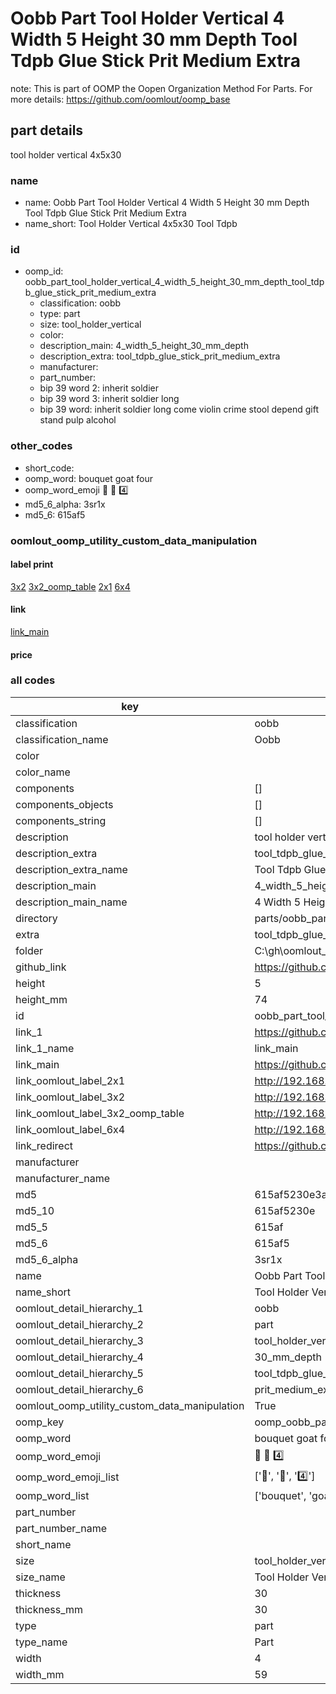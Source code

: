 # Oobb Part Tool Holder Vertical 4 Width 5 Height 30 mm Depth Tool Tdpb Glue Stick Prit Medium Extra  

note: This is part of OOMP the Oopen Organization Method For Parts. For more details: https://github.com/oomlout/oomp_base

##  part details
  



tool holder vertical 4x5x30



### name
* name: Oobb Part Tool Holder Vertical 4 Width 5 Height 30 mm Depth Tool Tdpb Glue Stick Prit Medium Extra
* name_short: Tool Holder Vertical 4x5x30 Tool Tdpb
### id
* oomp_id: oobb_part_tool_holder_vertical_4_width_5_height_30_mm_depth_tool_tdpb_glue_stick_prit_medium_extra
  * classification: oobb
  * type: part
  * size: tool_holder_vertical
  * color: 
  * description_main: 4_width_5_height_30_mm_depth
  * description_extra: tool_tdpb_glue_stick_prit_medium_extra
  * manufacturer: 
  * part_number: 
  * bip 39 word 2: inherit soldier
  * bip 39 word 3: inherit soldier long
  * bip 39 word: inherit soldier long come violin crime stool depend gift stand pulp alcohol

### other_codes
* short_code: 
* oomp_word: bouquet goat four
* oomp_word_emoji :bouquet: :goat: :four:
* md5_6_alpha: 3sr1x
* md5_6: 615af5






### oomlout_oomp_utility_custom_data_manipulation
#### label print
[3x2](http://192.168.1.245:1112/?label=oomp%203sr1x)
[3x2_oomp_table](http://192.168.1.108:1112/?label=oomp%203sr1x)
[2x1](http://192.168.1.242:1112/?label=oomp%203sr1x)
[6x4](http://192.168.1.55:1112/?label=oomp%203sr1x)    

#### link

[link_main](https://github.com/oomlout/oomlout_oobb_version_4_generated_parts/tree/main/navigation_oomp/oobb/part/tool_holder_vertical/4_width_5_height_30_mm_depth/tool_tdpb_glue_stick_prit_medium_extra/part)                              

#### price







### all codes 
| key | value |  
| --- | --- |  
| classification | oobb |  
| classification_name | Oobb |  
| color |  |  
| color_name |  |  
| components | [] |  
| components_objects | [] |  
| components_string | [] |  
| description | tool holder vertical 4x5x30 |  
| description_extra | tool_tdpb_glue_stick_prit_medium_extra |  
| description_extra_name | Tool Tdpb Glue Stick Prit Medium Extra |  
| description_main | 4_width_5_height_30_mm_depth |  
| description_main_name | 4 Width 5 Height 30 mm Depth |  
| directory | parts/oobb_part_tool_holder_vertical_4_width_5_height_30_mm_depth_tool_tdpb_glue_stick_prit_medium_extra |  
| extra | tool_tdpb_glue_stick_prit_medium |  
| folder | C:\gh\oomlout_oobb_version_4_generated_parts\parts\oobb_part_tool_holder_vertical_4_width_5_height_30_mm_depth_tool_tdpb_glue_stick_prit_medium_extra |  
| github_link | https://github.com/oomlout/oomlout_oomp_part_src/tree/main/parts/oobb_part_tool_holder_vertical_4_width_5_height_30_mm_depth_tool_tdpb_glue_stick_prit_medium_extra |  
| height | 5 |  
| height_mm | 74 |  
| id | oobb_part_tool_holder_vertical_4_width_5_height_30_mm_depth_tool_tdpb_glue_stick_prit_medium_extra |  
| link_1 | https://github.com/oomlout/oomlout_oobb_version_4_generated_parts/tree/main/navigation_oomp/oobb/part/tool_holder_vertical/4_width_5_height_30_mm_depth/tool_tdpb_glue_stick_prit_medium_extra/part |  
| link_1_name | link_main |  
| link_main | https://github.com/oomlout/oomlout_oobb_version_4_generated_parts/tree/main/navigation_oomp/oobb/part/tool_holder_vertical/4_width_5_height_30_mm_depth/tool_tdpb_glue_stick_prit_medium_extra/part |  
| link_oomlout_label_2x1 | http://192.168.1.242:1112/?label=oomp%203sr1x |  
| link_oomlout_label_3x2 | http://192.168.1.245:1112/?label=oomp%203sr1x |  
| link_oomlout_label_3x2_oomp_table | http://192.168.1.108:1112/?label=oomp%203sr1x |  
| link_oomlout_label_6x4 | http://192.168.1.55:1112/?label=oomp%203sr1x |  
| link_redirect | https://github.com/oomlout/oomlout_oobb_version_4_generated_parts/tree/main/parts/oobb_tool_holder_vertical_04_05_30_ex_tool_tdpb_glue_stick_prit_medium |  
| manufacturer |  |  
| manufacturer_name |  |  
| md5 | 615af5230e3afaccce7a22e107b3a39e |  
| md5_10 | 615af5230e |  
| md5_5 | 615af |  
| md5_6 | 615af5 |  
| md5_6_alpha | 3sr1x |  
| name | Oobb Part Tool Holder Vertical 4 Width 5 Height 30 mm Depth Tool Tdpb Glue Stick Prit Medium Extra |  
| name_short | Tool Holder Vertical 4x5x30 Tool Tdpb |  
| oomlout_detail_hierarchy_1 | oobb |  
| oomlout_detail_hierarchy_2 | part |  
| oomlout_detail_hierarchy_3 | tool_holder_vertical |  
| oomlout_detail_hierarchy_4 | 30_mm_depth |  
| oomlout_detail_hierarchy_5 | tool_tdpb_glue_stick |  
| oomlout_detail_hierarchy_6 | prit_medium_extra |  
| oomlout_oomp_utility_custom_data_manipulation | True |  
| oomp_key | oomp_oobb_part_tool_holder_vertical_4_width_5_height_30_mm_depth_tool_tdpb_glue_stick_prit_medium_extra |  
| oomp_word | bouquet goat four |  
| oomp_word_emoji | :bouquet: :goat: :four: |  
| oomp_word_emoji_list | [':bouquet:', ':goat:', ':four:'] |  
| oomp_word_list | ['bouquet', 'goat', 'four'] |  
| part_number |  |  
| part_number_name |  |  
| short_name |  |  
| size | tool_holder_vertical |  
| size_name | Tool Holder Vertical |  
| thickness | 30 |  
| thickness_mm | 30 |  
| type | part |  
| type_name | Part |  
| width | 4 |  
| width_mm | 59 |  
